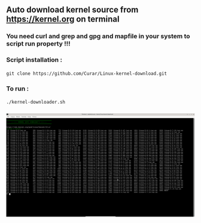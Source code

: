 ## Auto download kernel source from https://kernel.org on terminal
### You need curl and grep and gpg and mapfile in your system to script run property !!!
### Script installation :
`git clone https://github.com/Curar/Linux-kernel-download.git`
### To run :
`./kernel-downloader.sh`
###
![Terminal1](/image/terminal-1.png)
